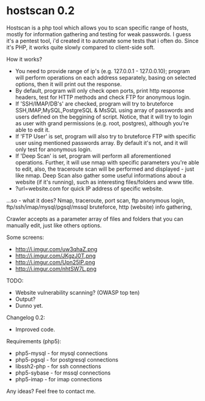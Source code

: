 hostscan 0.2
============

Hostscan is a php tool which allows you to scan specific range of hosts, mostly for information gathering
and testing for weak passwords. I guess it's a pentest tool, i'd created it to automate some tests that i
often do. Since it's PHP, it works quite slowly compared to client-side soft.

How it works?
 - You need to provide range of ip's (e.g. 127.0.0.1 - 127.0.0.10); program will perform operations on
 each address separately, basing on selected options, then it will print out the response.
 - By default, program will only check open ports, print http response headers, test for HTTP methods and
 check FTP for anonymous login.
 - If 'SSH/IMAP/DB's' are checked, program will try to bruteforce SSH,IMAP,MySQL,PostgreSQL & MsSQL using array of
 passwords and users defined on the beggining of script. Notice, that it will try to login as user with grand permissions
 (e.g. root, postgres), although you're able to edit it.
 - If 'FTP User' is set, program will also try to bruteforce FTP with specific user using mentioned passwords array.
 By default it's not, and it will only test for anonymous login.
 - If 'Deep Scan' is set, program will perform all aforementioned operations. Further, it will use nmap  with specific 
 parameters you're able to edit, also, the traceroute scan will be performed and displayed - just like nmap. Deep Scan
 also gather some useful informations about a website (if it's running), such as interesting files/folders and www title.
 - ?url=website.com for quick IP address of specific website.

 ...so - what it does? Nmap, traceroute, port scan, ftp anonymous login, ftp/ssh/imap/mysql/pgsql/mssql bruteforce, http
 (website) info gathering, 
 
 Crawler accepts as a parameter array of files and folders that you can manually edit, just like others options.
 
Some screens:
 - http://i.imgur.com/uw3qhaZ.png
 - http://i.imgur.com/JKgzJ0T.png
 - http://i.imgur.com/Upn25IP.png
 - http://i.imgur.com/nhtSW7L.png

TODO:
 - Website vulnerability scanning? (OWASP top ten)
 - Output?
 - Dunno yet.

Changelog 0.2:
 - Improved code.
 
Requirements (php5):
 - php5-mysql - for mysql connections
 - php5-pgsql - for postgresql connections
 - libssh2-php - for ssh connections
 - php5-sybase - for mssql connections
 - php5-imap - for imap connections


Any ideas? Feel free to contact me. 
